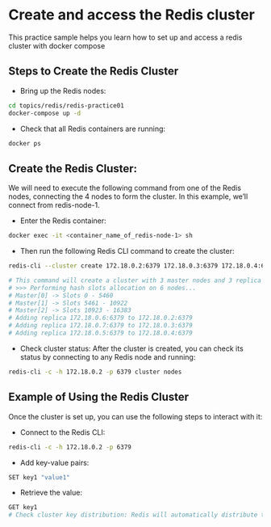 # Create and access the Redis cluster

This practice sample helps you learn how to set up and access a redis cluster with docker compose

## Steps to Create the Redis Cluster

- Bring up the Redis nodes:

```bash
cd topics/redis/redis-practice01
docker-compose up -d
```

- Check that all Redis containers are running:

```bash
docker ps
```

## Create the Redis Cluster:

We will need to execute the following command from one of the Redis nodes, connecting the 4 nodes to form the cluster. In this example, we’ll connect from redis-node-1.

- Enter the Redis container:

```bash
docker exec -it <container_name_of_redis-node-1> sh
```

- Then run the following Redis CLI command to create the cluster:

```bash
redis-cli --cluster create 172.18.0.2:6379 172.18.0.3:6379 172.18.0.4:6379 172.18.0.5:6379 172.18.0.6:6379 172.18.0.7:6379 --cluster-replicas 1

# This command will create a cluster with 3 master nodes and 3 replica nodes, where each master will have one replica.
# >>> Performing hash slots allocation on 6 nodes...
# Master[0] -> Slots 0 - 5460
# Master[1] -> Slots 5461 - 10922
# Master[2] -> Slots 10923 - 16383
# Adding replica 172.18.0.6:6379 to 172.18.0.2:6379
# Adding replica 172.18.0.7:6379 to 172.18.0.3:6379
# Adding replica 172.18.0.5:6379 to 172.18.0.4:6379
```

- Check cluster status:
  After the cluster is created, you can check its status by connecting to any Redis node and running:

```bash
redis-cli -c -h 172.18.0.2 -p 6379 cluster nodes
```

## Example of Using the Redis Cluster

Once the cluster is set up, you can use the following steps to interact with it:

- Connect to the Redis CLI:

```bash
redis-cli -c -h 172.18.0.2 -p 6379
```

- Add key-value pairs:

```bash
SET key1 "value1"
```

- Retrieve the value:

```bash
GET key1
# Check cluster key distribution: Redis will automatically distribute the keys across the nodes in the cluster.
```
